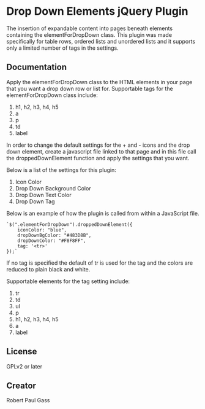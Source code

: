 # Drop Down Elements jQuery Plugin

The insertion of expandable content into pages beneath elements containing the elementForDropDown class. This plugin was made specifically for table rows, ordered lists and unordered lists and it supports only a limited number of tags in the settings. 

## Documentation

Apply the elementForDropDown class to the HTML elements in your page that you want a drop down row or list for. Supportable tags for the elementForDropDown class include:

1. h1, h2, h3, h4, h5
2. a
3. p
4. td
5. label

In order to change the default settings for the + and - icons and the drop down element, create a javascript file linked to that page and in this file call the droppedDownElement function and apply the settings that you want.

Below is a list of the settings for this plugin:

1. Icon Color
2. Drop Down Background Color
3. Drop Down Text Color
4. Drop Down Tag

Below is an example of how the plugin is called from within a JavaScript file.

	`$(".elementForDropDown").droppedDownElement({
		iconColor: "blue", 
		dropDownBgColor: "#483D8B", 
		dropDownColor: "#F8F8FF", 
		tag: '<tr>'
	});`

If no tag is specified the default of tr is used for the tag and the colors are reduced to plain black and white. 

Supportable elements for the tag setting include:
1. tr
2. td
3. ul
4. p
5. h1, h2, h3, h4, h5
6. a
7. label

## License
GPLv2 or later

## Creator
Robert Paul Gass